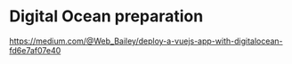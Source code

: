 # Digital Ocean preparation
https://medium.com/@Web_Bailey/deploy-a-vuejs-app-with-digitalocean-fd6e7af07e40

